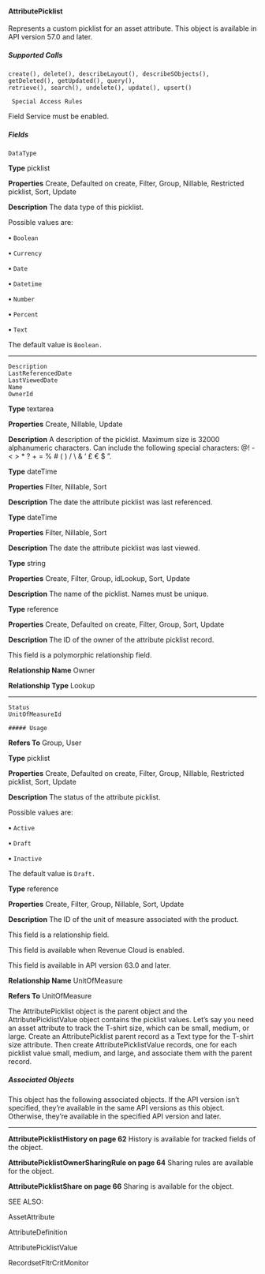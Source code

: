#### AttributePicklist

Represents a custom picklist for an asset attribute. This object is available in API version 57.0 and later.

##### Supported Calls
```
create(), delete(), describeLayout(), describeSObjects(), getDeleted(), getUpdated(), query(),
retrieve(), search(), undelete(), update(), upsert()

 Special Access Rules

```
Field Service must be enabled.

##### Fields

```
DataType

```

**Type**
picklist

**Properties**
Create, Defaulted on create, Filter, Group, Nillable, Restricted picklist, Sort, Update

**Description**
The data type of this picklist.

Possible values are:

**•** `Boolean`

**•** `Currency`

**•** `Date`

**•** `Datetime`

**•** `Number`

**•** `Percent`

**•** `Text`

The default value is `Boolean.`


-----

```
Description
LastReferencedDate
LastViewedDate
Name
OwnerId

```

**Type**
textarea

**Properties**
Create, Nillable, Update

**Description**
A description of the picklist. Maximum size is 32000 alphanumeric characters. Can include
the following special characters: @! - < > * ? + = % # ( ) / \ & ‘ £ € $ ”.

**Type**
dateTime

**Properties**
Filter, Nillable, Sort

**Description**
The date the attribute picklist was last referenced.

**Type**
dateTime

**Properties**
Filter, Nillable, Sort

**Description**
The date the attribute picklist was last viewed.

**Type**
string

**Properties**
Create, Filter, Group, idLookup, Sort, Update

**Description**
The name of the picklist. Names must be unique.

**Type**
reference

**Properties**
Create, Defaulted on create, Filter, Group, Sort, Update

**Description**
The ID of the owner of the attribute picklist record.

This field is a polymorphic relationship field.

**Relationship Name**
Owner

**Relationship Type**
Lookup


-----

```
Status
UnitOfMeasureId

##### Usage

```

**Refers To**
Group, User

**Type**
picklist

**Properties**
Create, Defaulted on create, Filter, Group, Nillable, Restricted picklist, Sort, Update

**Description**
The status of the attribute picklist.

Possible values are:

**•** `Active`

**•** `Draft`

**•** `Inactive`

The default value is `Draft.`

**Type**
reference

**Properties**
Create, Filter, Group, Nillable, Sort, Update

**Description**
The ID of the unit of measure associated with the product.

This field is a relationship field.

This field is available when Revenue Cloud is enabled.

This field is available in API version 63.0 and later.

**Relationship Name**
UnitOfMeasure

**Refers To**
UnitOfMeasure


The AttributePicklist object is the parent object and the AttributePicklistValue object contains the picklist values. Let’s say you need an
asset attribute to track the T-shirt size, which can be small, medium, or large. Create an AttributePicklist parent record as a Text type for
the T-shirt size attribute. Then create AttributePicklistValue records, one for each picklist value small, medium, and large, and associate
them with the parent record.

##### Associated Objects

This object has the following associated objects. If the API version isn’t specified, they’re available in the same API versions as this object.
Otherwise, they’re available in the specified API version and later.


-----

**AttributePicklistHistory on page 62**
History is available for tracked fields of the object.

**AttributePicklistOwnerSharingRule on page 64**
Sharing rules are available for the object.

**AttributePicklistShare on page 66**
Sharing is available for the object.

SEE ALSO:

AssetAttribute

AttributeDefinition

AttributePicklistValue

RecordsetFltrCritMonitor
